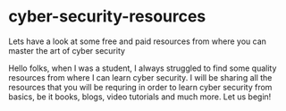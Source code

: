 # cyber-security-resources
Lets have a look at some free and paid resources from where you can master the art of cyber security

Hello folks, when I was a student, I always struggled to find some quality resources from where I can learn cyber security. I will be sharing all the resources that you will be requring in order to learn cyber security from basics, be it books, blogs, video tutorials and much more. Let us begin!
